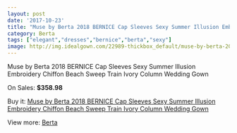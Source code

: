 ```yaml
---
layout: post
date: '2017-10-23'
title: "Muse by Berta 2018 BERNICE Cap Sleeves Sexy Summer Illusion Embroidery Chiffon Beach Sweep Train Ivory Column Wedding Gown"
category: Berta
tags: ["elegant","dresses","bernice","berta","sexy"]
image: http://img.idealgown.com/22989-thickbox_default/muse-by-berta-2018-bernice-cap-sleeves-sexy-summer-illusion-embroidery-chiffon-beach-sweep-train-ivory-column-wedding-gown.jpg
---
```

Muse by Berta 2018 BERNICE Cap Sleeves Sexy Summer Illusion Embroidery Chiffon Beach Sweep Train Ivory Column Wedding Gown

On Sales: **$358.98**
<a href="https://www.idealgown.com/en/berta/8914-muse-by-berta-2018-bernice-cap-sleeves-sexy-summer-illusion-embroidery-chiffon-beach-sweep-train-ivory-column-wedding-gown.html"><amp-img layout="responsive" width="600" height="600" src="//img.idealgown.com/22989-thickbox_default/muse-by-berta-2018-bernice-cap-sleeves-sexy-summer-illusion-embroidery-chiffon-beach-sweep-train-ivory-column-wedding-gown.jpg" alt="Muse by Berta 2018 BERNICE Cap Sleeves Sexy Summer Illusion Embroidery Chiffon Beach Sweep Train Ivory Column Wedding Gown 0" /></a>
<a href="https://www.idealgown.com/en/berta/8914-muse-by-berta-2018-bernice-cap-sleeves-sexy-summer-illusion-embroidery-chiffon-beach-sweep-train-ivory-column-wedding-gown.html"><amp-img layout="responsive" width="600" height="600" src="//img.idealgown.com/22996-thickbox_default/muse-by-berta-2018-bernice-cap-sleeves-sexy-summer-illusion-embroidery-chiffon-beach-sweep-train-ivory-column-wedding-gown.jpg" alt="Muse by Berta 2018 BERNICE Cap Sleeves Sexy Summer Illusion Embroidery Chiffon Beach Sweep Train Ivory Column Wedding Gown 1" /></a>
<a href="https://www.idealgown.com/en/berta/8914-muse-by-berta-2018-bernice-cap-sleeves-sexy-summer-illusion-embroidery-chiffon-beach-sweep-train-ivory-column-wedding-gown.html"><amp-img layout="responsive" width="600" height="600" src="//img.idealgown.com/22995-thickbox_default/muse-by-berta-2018-bernice-cap-sleeves-sexy-summer-illusion-embroidery-chiffon-beach-sweep-train-ivory-column-wedding-gown.jpg" alt="Muse by Berta 2018 BERNICE Cap Sleeves Sexy Summer Illusion Embroidery Chiffon Beach Sweep Train Ivory Column Wedding Gown 2" /></a>
<a href="https://www.idealgown.com/en/berta/8914-muse-by-berta-2018-bernice-cap-sleeves-sexy-summer-illusion-embroidery-chiffon-beach-sweep-train-ivory-column-wedding-gown.html"><amp-img layout="responsive" width="600" height="600" src="//img.idealgown.com/22994-thickbox_default/muse-by-berta-2018-bernice-cap-sleeves-sexy-summer-illusion-embroidery-chiffon-beach-sweep-train-ivory-column-wedding-gown.jpg" alt="Muse by Berta 2018 BERNICE Cap Sleeves Sexy Summer Illusion Embroidery Chiffon Beach Sweep Train Ivory Column Wedding Gown 3" /></a>
<a href="https://www.idealgown.com/en/berta/8914-muse-by-berta-2018-bernice-cap-sleeves-sexy-summer-illusion-embroidery-chiffon-beach-sweep-train-ivory-column-wedding-gown.html"><amp-img layout="responsive" width="600" height="600" src="//img.idealgown.com/22993-thickbox_default/muse-by-berta-2018-bernice-cap-sleeves-sexy-summer-illusion-embroidery-chiffon-beach-sweep-train-ivory-column-wedding-gown.jpg" alt="Muse by Berta 2018 BERNICE Cap Sleeves Sexy Summer Illusion Embroidery Chiffon Beach Sweep Train Ivory Column Wedding Gown 4" /></a>
<a href="https://www.idealgown.com/en/berta/8914-muse-by-berta-2018-bernice-cap-sleeves-sexy-summer-illusion-embroidery-chiffon-beach-sweep-train-ivory-column-wedding-gown.html"><amp-img layout="responsive" width="600" height="600" src="//img.idealgown.com/22992-thickbox_default/muse-by-berta-2018-bernice-cap-sleeves-sexy-summer-illusion-embroidery-chiffon-beach-sweep-train-ivory-column-wedding-gown.jpg" alt="Muse by Berta 2018 BERNICE Cap Sleeves Sexy Summer Illusion Embroidery Chiffon Beach Sweep Train Ivory Column Wedding Gown 5" /></a>
<a href="https://www.idealgown.com/en/berta/8914-muse-by-berta-2018-bernice-cap-sleeves-sexy-summer-illusion-embroidery-chiffon-beach-sweep-train-ivory-column-wedding-gown.html"><amp-img layout="responsive" width="600" height="600" src="//img.idealgown.com/22991-thickbox_default/muse-by-berta-2018-bernice-cap-sleeves-sexy-summer-illusion-embroidery-chiffon-beach-sweep-train-ivory-column-wedding-gown.jpg" alt="Muse by Berta 2018 BERNICE Cap Sleeves Sexy Summer Illusion Embroidery Chiffon Beach Sweep Train Ivory Column Wedding Gown 6" /></a>
<a href="https://www.idealgown.com/en/berta/8914-muse-by-berta-2018-bernice-cap-sleeves-sexy-summer-illusion-embroidery-chiffon-beach-sweep-train-ivory-column-wedding-gown.html"><amp-img layout="responsive" width="600" height="600" src="//img.idealgown.com/22990-thickbox_default/muse-by-berta-2018-bernice-cap-sleeves-sexy-summer-illusion-embroidery-chiffon-beach-sweep-train-ivory-column-wedding-gown.jpg" alt="Muse by Berta 2018 BERNICE Cap Sleeves Sexy Summer Illusion Embroidery Chiffon Beach Sweep Train Ivory Column Wedding Gown 7" /></a>

Buy it: [Muse by Berta 2018 BERNICE Cap Sleeves Sexy Summer Illusion Embroidery Chiffon Beach Sweep Train Ivory Column Wedding Gown](https://www.idealgown.com/en/berta/8914-muse-by-berta-2018-bernice-cap-sleeves-sexy-summer-illusion-embroidery-chiffon-beach-sweep-train-ivory-column-wedding-gown.html "Muse by Berta 2018 BERNICE Cap Sleeves Sexy Summer Illusion Embroidery Chiffon Beach Sweep Train Ivory Column Wedding Gown")

View more: [Berta](https://www.idealgown.com/en/116-berta "Berta")